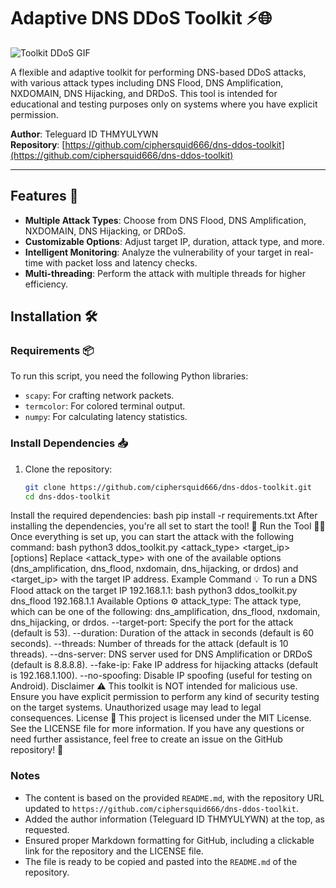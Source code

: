 # Adaptive DNS DDoS Toolkit ⚡️🌐

![Toolkit DDoS GIF](https://media0.giphy.com/media/5YcpdtrcwIARW/100.gif?cid=6c09b952hhbwxg3a8lmou4ls26k0j2kf5wqgh3tjngqbwoil&ep=v1_gifs_search&rid=100.gif&ct=g)

A flexible and adaptive toolkit for performing DNS-based DDoS attacks, with various attack types including DNS Flood, DNS Amplification, NXDOMAIN, DNS Hijacking, and DRDoS. This tool is intended for educational and testing purposes only on systems where you have explicit permission.

**Author**: Teleguard ID THMYULYWN  
**Repository**: [https://github.com/ciphersquid666/dns-ddos-toolkit](https://github.com/ciphersquid666/dns-ddos-toolkit)

---

## Features 🌟
- **Multiple Attack Types**: Choose from DNS Flood, DNS Amplification, NXDOMAIN, DNS Hijacking, or DRDoS.
- **Customizable Options**: Adjust target IP, duration, attack type, and more.
- **Intelligent Monitoring**: Analyze the vulnerability of your target in real-time with packet loss and latency checks.
- **Multi-threading**: Perform the attack with multiple threads for higher efficiency.

## Installation 🛠️

### Requirements 📦

To run this script, you need the following Python libraries:

- `scapy`: For crafting network packets.
- `termcolor`: For colored terminal output.
- `numpy`: For calculating latency statistics.

### Install Dependencies 📥

1. Clone the repository:

   ```bash
   git clone https://github.com/ciphersquid666/dns-ddos-toolkit.git
   cd dns-ddos-toolkit
Install the required dependencies:
bash
pip install -r requirements.txt
After installing the dependencies, you're all set to start the tool! 🎉
Run the Tool 🏃‍♂️
Once everything is set up, you can start the attack with the following command:
bash
python3 ddos_toolkit.py <attack_type> <target_ip> [options]
Replace <attack_type> with one of the available options (dns_amplification, dns_flood, nxdomain, dns_hijacking, or drdos) and <target_ip> with the target IP address.
Example Command 💡
To run a DNS Flood attack on the target IP 192.168.1.1:
bash
python3 ddos_toolkit.py dns_flood 192.168.1.1
Available Options ⚙️
attack_type: The attack type, which can be one of the following: dns_amplification, dns_flood, nxdomain, dns_hijacking, or drdos.
--target-port: Specify the port for the attack (default is 53).
--duration: Duration of the attack in seconds (default is 60 seconds).
--threads: Number of threads for the attack (default is 10 threads).
--dns-server: DNS server used for DNS Amplification or DRDoS (default is 8.8.8.8).
--fake-ip: Fake IP address for hijacking attacks (default is 192.168.1.100).
--no-spoofing: Disable IP spoofing (useful for testing on Android).
Disclaimer ⚠️
This toolkit is NOT intended for malicious use. Ensure you have explicit permission to perform any kind of security testing on the target systems. Unauthorized usage may lead to legal consequences.
License 📄
This project is licensed under the MIT License. See the LICENSE file for more information.
If you have any questions or need further assistance, feel free to create an issue on the GitHub repository! 🚀

### Notes
- The content is based on the provided `README.md`, with the repository URL updated to `https://github.com/ciphersquid666/dns-ddos-toolkit`.
- Added the author information (Teleguard ID THMYULYWN) at the top, as requested.
- Ensured proper Markdown formatting for GitHub, including a clickable link for the repository and the LICENSE file.
- The file is ready to be copied and pasted into the `README.md` of the repository.

